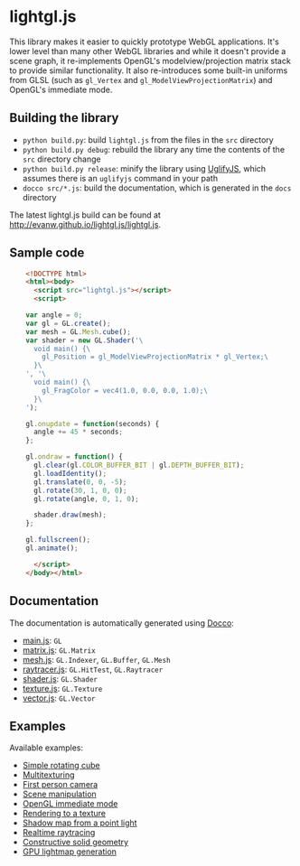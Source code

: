 # lightgl.js

This library makes it easier to quickly prototype WebGL applications. It's lower level than many other WebGL libraries and while it doesn't provide a scene graph, it re-implements OpenGL's modelview/projection matrix stack to provide similar functionality. It also re-introduces some built-in uniforms from GLSL (such as `gl_Vertex` and `gl_ModelViewProjectionMatrix`) and OpenGL's immediate mode.

## Building the library

* `python build.py`: build `lightgl.js` from the files in the `src` directory
* `python build.py debug`: rebuild the library any time the contents of the `src` directory change
* `python build.py release`: minify the library using [UglifyJS](https://github.com/mishoo/UglifyJS2), which assumes there is an `uglifyjs` command in your path
* `docco src/*.js`: build the documentation, which is generated in the `docs` directory

The latest lightgl.js build can be found at http://evanw.github.io/lightgl.js/lightgl.js.

## Sample code
```html
    <!DOCTYPE html>
    <html><body>
      <script src="lightgl.js"></script>
      <script>

    var angle = 0;
    var gl = GL.create();
    var mesh = GL.Mesh.cube();
    var shader = new GL.Shader('\
      void main() {\
        gl_Position = gl_ModelViewProjectionMatrix * gl_Vertex;\
      }\
    ', '\
      void main() {\
        gl_FragColor = vec4(1.0, 0.0, 0.0, 1.0);\
      }\
    ');

    gl.onupdate = function(seconds) {
      angle += 45 * seconds;
    };

    gl.ondraw = function() {
      gl.clear(gl.COLOR_BUFFER_BIT | gl.DEPTH_BUFFER_BIT);
      gl.loadIdentity();
      gl.translate(0, 0, -5);
      gl.rotate(30, 1, 0, 0);
      gl.rotate(angle, 0, 1, 0);

      shader.draw(mesh);
    };

    gl.fullscreen();
    gl.animate();

      </script>
    </body></html>
```

## Documentation

The documentation is automatically generated using [Docco](http://jashkenas.github.com/docco/):

* [main.js](http://evanw.github.io/lightgl.js/docs/main.html): `GL`
* [matrix.js](http://evanw.github.io/lightgl.js/docs/matrix.html): `GL.Matrix`
* [mesh.js](http://evanw.github.io/lightgl.js/docs/mesh.html): `GL.Indexer`, `GL.Buffer`, `GL.Mesh`
* [raytracer.js](http://evanw.github.io/lightgl.js/docs/raytracer.html): `GL.HitTest`, `GL.Raytracer`
* [shader.js](http://evanw.github.io/lightgl.js/docs/shader.html): `GL.Shader`
* [texture.js](http://evanw.github.io/lightgl.js/docs/texture.html): `GL.Texture`
* [vector.js](http://evanw.github.io/lightgl.js/docs/vector.html): `GL.Vector`

## Examples

Available examples:

* [Simple rotating cube](http://evanw.github.io/lightgl.js/tests/readme.html)
* [Multitexturing](http://evanw.github.io/lightgl.js/tests/multitexture.html)
* [First person camera](http://evanw.github.io/lightgl.js/tests/camera.html)
* [Scene manipulation](http://evanw.github.io/lightgl.js/tests/scenemanip.html)
* [OpenGL immediate mode](http://evanw.github.io/lightgl.js/tests/immediatemode.html)
* [Rendering to a texture](http://evanw.github.io/lightgl.js/tests/rtt.html)
* [Shadow map from a point light](http://evanw.github.io/lightgl.js/tests/shadowmap.html)
* [Realtime raytracing](http://evanw.github.io/lightgl.js/tests/raytracing.html)
* [Constructive solid geometry](http://evanw.github.io/lightgl.js/tests/csg.html)
* [GPU lightmap generation](http://evanw.github.io/lightgl.js/tests/gpulightmap.html)
